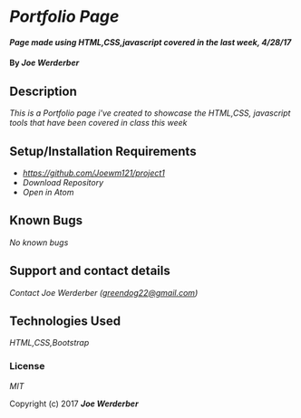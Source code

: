 # _Portfolio Page_

#### _Page made using HTML,CSS,javascript covered in the last week, 4/28/17_

#### By _**Joe Werderber**_

## Description

_This is a Portfolio page i've created to showcase the HTML,CSS, javascript tools that have been covered in class this week_

## Setup/Installation Requirements

* _https://github.com/Joewm121/project1_
* _Download Repository_
* _Open in Atom_

## Known Bugs

_No known bugs_

## Support and contact details

_Contact Joe Werderber (greendog22@gmail.com)_

## Technologies Used

_HTML,CSS,Bootstrap_

### License

*MIT*

Copyright (c) 2017 **_Joe Werderber_**
